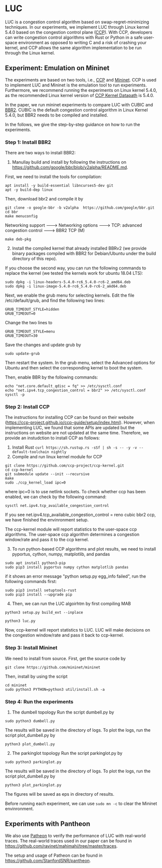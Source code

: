 # LUC
LUC is a congestion control algorithm based on swap-regret-minimizing techniques. In our experiments, we implement LUC through Linux kernel 5.4.0 based on the congestion control plane ([CCP](https://ccp-project.github.io/)). With CCP, developers can write congestion control algorithms with Rust or Python in a safe user-space environment as opposed to writing C and a risk of crashing your kernel, and CCP allows the same algorithm implementation to be run through the Linux kernel.

## Experiment: Emulation on Mininet
The experiments are based on two tools, i.e., [CCP](https://ccp-project.github.io/) and [Mininet](http://mininet.org/). CCP is used to implement LUC and Mininet is the emulation tool to run experiments.
Furthermore, we recommend running the experiments on Linux kernel 5.4.0, as the recommended Linux kernel version of [CCP Kernel Datapath](https://github.com/ccp-project/ccp-kernel) is 5.4.0. 

In the paper, we run mininet experiments to compare LUC with CUBIC and [BBR2](https://github.com/google/bbr/blob/v2alpha/README.md). CUBIC is the default congestion control algorithm in Linux Kernel 5.4.0, but BBR2 needs to be compiled and installed.

In the follows, we give the step-by-step guidance on how to run the experiments.

### Step 1:  Install BBR2
There are two ways to install BBR2:
1. Manullay build and install by following the instructions on https://github.com/google/bbr/blob/v2alpha/README.md.

First, we need to install the tools for compilation:

```
apt install -y build-essential libncurses5-dev git
apt -y build-dep linux
```

Then, download bbr2 and compile it by
```
git clone -o google-bbr -b v2alpha  https://github.com/google/bbr.git
cd bbr
make menuconfig
```
Networking support ---> Networking options ---> TCP: advanced congestion control ---> BBR2 TCP (M)

```
make deb-pkg
```


2. Install the compiled kernel that already installed BBRv2 (we provide binary packages compiled with BBR2 for Debian/Ubuntu under the build directory of this repo). 



If you choose the second way, you can run the following commands to replace the kernel (we tested the kernels work for ubuntu 18.04 LTS):

```
sudo dpkg -i linux-headers-5.4.0-rc6_5.4.0-rc6-2_amd64.deb
sudo dpkg -i linux-image-5.4.0-rc6_5.4.0-rc6-2_amd64.deb
```

Next, we enable the grub menu for selecting kernels. Edit the file /etc/default/grub, and find the following two lines:
```
GRUB_TIMEOUT_STYLE=hidden
GRUB_TIMEOUT=0
```
Change the two lines to
```
GRUB_TIMEOUT_STYLE=menu
GRUB_TIMEOUT=30
```
Save the changes and update grub by
```
sudo update-grub
```

Then restart the system.  In the grub menu, select the Advanced options for Ubuntu and then select the corresponding kernel to boot the system.

Then, enable BBR by the following commands:
```
echo "net.core.default_qdisc = fq" >> /etc/sysctl.conf
echo "net.ipv4.tcp_congestion_control = bbr2" >> /etc/sysctl.conf
sysctl -p
```


### Step 2: Install CCP
The instructions for installing CCP can be found on their website (https://ccp-project.github.io/ccp-guide/setup/index.html). However, when implementing LUC, we found that some APIs are updated but the instructions on website are not updated at the same time. Therefore, we provide an instudction to install CCP as follows:

1. Install Rust
`curl https://sh.rustup.rs -sSf | sh -s -- -y -v --default-toolchain nightly`
2. Compile and run linux kernel module for CCP
```
git clone https://github.com/ccp-project/ccp-kernel.git
cd ccp-kernel
git submodule update --init --recursive
make
sudo ./ccp_kernel_load ipc=0
```
where ipc=0 is to use netlink sockets. To check whether ccp has been enabled, we can check by the following command:

```
sysctl net.ipv4.tcp_available_congestion_control
```
If you see net.ipv4.tcp_available_congestion_control = reno cubic bbr2 ccp, we have finished the envinronment setup. 

The ccp-kernel module will report statistics to the user-space ccp algorithms. The user-space ccp algorithm determines a congestion window/rate and pass it to the ccp kernel.

3. To run python-based CCP algorithms and plot results, we need to install pyportus, cython, numpy, matplotlib, and pandas
```
sudo apt install python3-pip
sudo pip3 install pyportus numpy cython matplotlib pandas
```

if it shows an error message "python setup.py egg_info failed", run the following commands first:
```
sudo pip3 install setuptools-rust
sudo pip3 install --upgrade pip
```

4. Then, we can run the LUC algoirhtm by first compiling MAB

```
python3 setup.py build_ext --inplace
```
```
python3 luc.py

```
Now, ccp-kernel will report statistics to LUC. LUC will make decisions on the congestion window/rate and pass it back to ccp-kernel.


### Step 3: Install Mininet
We need to install from source. First, get the source code by
```
git clone https://github.com/mininet/mininet
```
Then, install by using the script
```
cd mininet
sudo python3 PYTHON=python3 util/install.sh -a
```




### Step 4: Run the experiments
1. The dumbell topology
Run the script dumbell.py by
```
sudo python3 dumbell.py
```
The results will be saved in the directory of logs. To plot the logs, run the script plot_dumbell.py by
```
python3 plot_dumbell.py
```


2. The parkinglot topology
Run the script parkinglot.py by
```
sudo python3 parkinglot.py
```
The results will be saved in the directory of logs. To plot the logs, run the script plot_dumbell.py by
```
python3 plot_parkinglot.py
```

The figures will be saved as eps in directory of results.

Before running each experiment, we can use `sudo mn -c` to clear the Mininet envinronment.

## Experiments with Pantheon
We also use [Patheon](https://pantheon.stanford.edu/) to verify the performance of LUC with real-world traces. The real-world traces used in our paper can be found in https://github.com/ravinet/mahimahi/tree/master/traces. 

The setup and usage of Patheon can be found in https://github.com/StanfordSNR/pantheon.